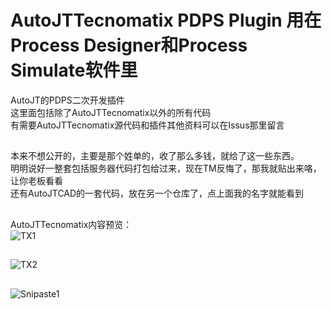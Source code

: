 # AutoJTTecnomatix PDPS Plugin 用在Process Designer和Process Simulate软件里
AutoJT的PDPS二次开发插件<br>这里面包括除了AutoJTTecnomatix以外的所有代码<br>有需要AutoJTTecnomatix源代码和插件其他资料可以在Issus那里留言
##
本来不想公开的，主要是那个姓单的，收了那么多钱，就给了这一些东西。<br>明明说好一整套包括服务器代码打包给过来，现在TM反悔了，那我就贴出来咯，让你老板看看<br>还有AutoJTCAD的一套代码，放在另一个仓库了，点上面我的名字就能看到<br>
## 
AutoJTTecnomatix内容预览：<br>
![TX1](https://github.com/user-attachments/assets/cb3cd3b9-2432-48b0-8bd2-cad9d963024e) <br>
##
![TX2](https://github.com/user-attachments/assets/63fe309c-bef8-4322-ab72-52be9a0fbfb1) <br>
##
![Snipaste1](https://github.com/user-attachments/assets/649a8691-01c1-42a9-b612-53269657c4f8) <br>




